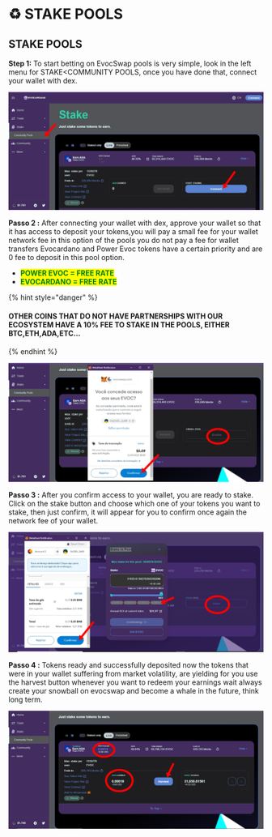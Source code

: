 # ♻ STAKE POOLS

## STAKE POOLS

**Step 1:** To start betting on EvocSwap pools is very simple, look in the left menu for STAKE\<COMMUNITY POOLS, once you have done that, connect your wallet with dex.

![](.gitbook/assets/cts1.jpg)

**Passo 2  :** After connecting your wallet with dex, approve your wallet so that it has access to deposit your tokens,you will pay a small fee for your wallet network fee in this option of the pools you do not pay a fee for wallet transfers Evocardano and Power Evoc tokens have a certain priority and are 0 fee to deposit in this pool option.

* <mark style="color:green;">**POWER EVOC  = FREE RATE**</mark>
* <mark style="color:green;">**EVOCARDANO = FREE RATE**</mark>

{% hint style="danger" %}
#### OTHER COINS THAT DO NOT HAVE PARTNERSHIPS WITH OUR ECOSYSTEM HAVE A 10% FEE TO STAKE IN THE POOLS, EITHER BTC,ETH,ADA,ETC...
{% endhint %}

![](.gitbook/assets/power.jpg)

**Passo 3 :** After you confirm access to your wallet, you are ready to stake. Click on the stake button and choose which one of your tokens you want to stake, then just confirm, it will appear for you to confirm once again the network fee of your wallet.

![](.gitbook/assets/MENU.jpg)

**Passo 4 :** Tokens ready and successfully deposited now the tokens that were in your wallet suffering from market volatility, are yielding for you use the harvest button whenever you want to redeem your earnings wait always create your snowball on evocswap and become a whale in the future, think long term.

![](<.gitbook/assets/cats (1) (1) (1).jpg>)

